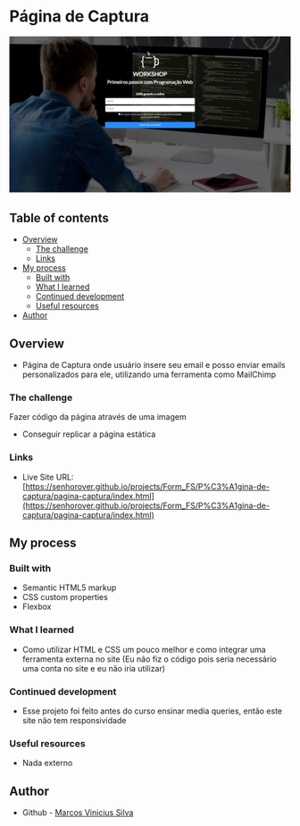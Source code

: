 # Página de Captura

![Preview Pagina de Captura](../../../../imgs/github-imgs/pagina-captura.PNG)

## Table of contents

- [Overview](#overview)
  - [The challenge](#the-challenge)
  - [Links](#links)
- [My process](#my-process)
  - [Built with](#built-with)
  - [What I learned](#what-i-learned)
  - [Continued development](#continued-development)
  - [Useful resources](#useful-resources)
- [Author](#author)

## Overview

- Página de Captura onde usuário insere seu email e posso enviar emails personalizados para ele, utilizando uma ferramenta como MailChimp

### The challenge

Fazer código da página através de uma imagem

- Conseguir replicar a página estática

### Links

- Live Site URL: [https://senhorover.github.io/projects/Form_FS/P%C3%A1gina-de-captura/pagina-captura/index.html](https://senhorover.github.io/projects/Form_FS/P%C3%A1gina-de-captura/pagina-captura/index.html)

## My process

### Built with

- Semantic HTML5 markup
- CSS custom properties
- Flexbox

### What I learned

- Como utilizar HTML e CSS um pouco melhor e como integrar uma ferramenta externa no site (Eu não fiz o código pois seria necessário uma conta no site e eu não iria utilizar)

### Continued development

- Esse projeto foi feito antes do curso ensinar media queries, então este site não tem responsividade

### Useful resources

- Nada externo

## Author

- Github - [Marcos Vinicius Silva](https://github.com/SenhorOver)
